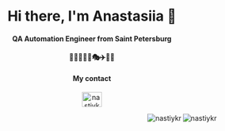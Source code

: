 <h1 align="center"> Hi there, I'm Anastasiia 👋</h1>

<h4 align="center">QA Automation Engineer from Saint Petersburg </h4>

<h4 align="center">👩‍💻💃🚴‍♀️🎭✈️🍲🌺 </h4>

<h4 align="center">My contact</h4>
<p align="center">
  <a href="https://www.linkedin.com/in/nastiyk" target="blank"><img align="center" src="https://www.vectorlogo.zone/logos/linkedin/linkedin-icon.svg" alt="nastiykr" height="30" width="40" /></a>
</p>


<!--
**nastiykr/nastiykr** is a ✨ _special_ ✨ repository because its `README.md` (this file) appears on your GitHub profile.

Here are some ideas to get you started:

- 🔭 I’m currently working on ...
- 🌱 I’m currently learning ...
- 👯 I’m looking to collaborate on ...
- 🤔 I’m looking for help with ...
- 💬 Ask me about ...
- 📫 How to reach me: ...
- 😄 Pronouns: ...
- ⚡ Fun fact: ...
-->

<p><img align="right" src="https://github-readme-stats.vercel.app/api/top-langs?username=nastiykr&theme=buefy&show_icons=true&locale=en&layout=compact" alt="nastiykr" /></p>
<p></p>
<p><img align="right" src="https://github-readme-stats.vercel.app/api?username=nastiykr&theme=buefy&show_icons=true&layout=compact&locale=en" alt="nastiykr" /></p>


